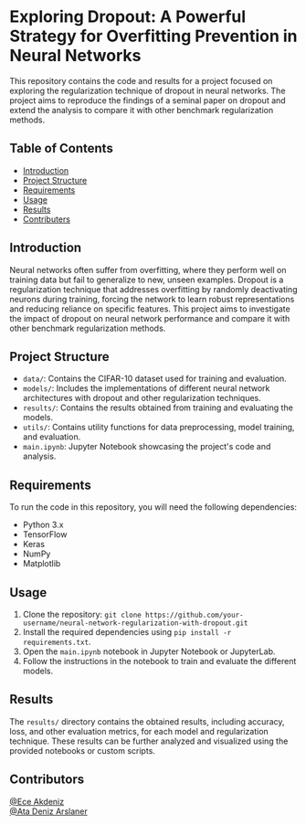# Exploring Dropout: A Powerful Strategy for Overfitting Prevention in Neural Networks

This repository contains the code and results for a project focused on exploring the regularization technique of dropout in neural networks. The project aims to reproduce the findings of a seminal paper on dropout and extend the analysis to compare it with other benchmark regularization methods.

## Table of Contents
- [Introduction](#introduction)
- [Project Structure](#project-structure)
- [Requirements](#requirements)
- [Usage](#usage)
- [Results](#results)
- [Contributers](#contributers)

## Introduction
Neural networks often suffer from overfitting, where they perform well on training data but fail to generalize to new, unseen examples. Dropout is a regularization technique that addresses overfitting by randomly deactivating neurons during training, forcing the network to learn robust representations and reducing reliance on specific features. This project aims to investigate the impact of dropout on neural network performance and compare it with other benchmark regularization methods.

## Project Structure
- `data/`: Contains the CIFAR-10 dataset used for training and evaluation.
- `models/`: Includes the implementations of different neural network architectures with dropout and other regularization techniques.
- `results/`: Contains the results obtained from training and evaluating the models.
- `utils/`: Contains utility functions for data preprocessing, model training, and evaluation.
- `main.ipynb`: Jupyter Notebook showcasing the project's code and analysis.

## Requirements
To run the code in this repository, you will need the following dependencies:
- Python 3.x
- TensorFlow
- Keras
- NumPy
- Matplotlib

## Usage
1. Clone the repository: `git clone https://github.com/your-username/neural-network-regularization-with-dropout.git`
2. Install the required dependencies using `pip install -r requirements.txt`.
3. Open the `main.ipynb` notebook in Jupyter Notebook or JupyterLab.
4. Follow the instructions in the notebook to train and evaluate the different models.

## Results
The `results/` directory contains the obtained results, including accuracy, loss, and other evaluation metrics, for each model and regularization technique. These results can be further analyzed and visualized using the provided notebooks or custom scripts.

## Contributors
[@Ece Akdeniz](https://github.com/ece-akdeniz) <br>
[@Ata Deniz Arslaner](https://github.com/ataarslaner)
